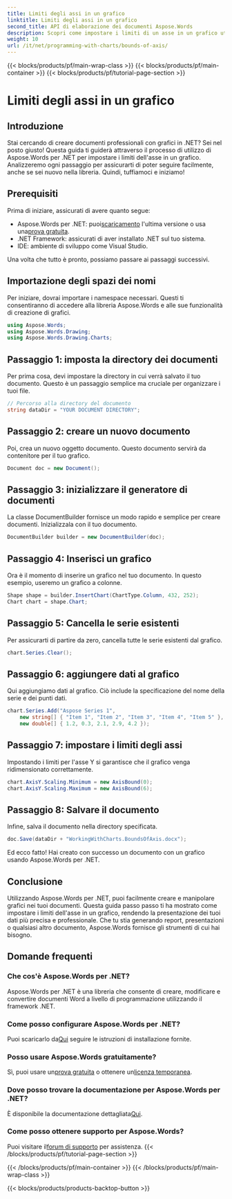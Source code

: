 ```yaml
---
title: Limiti degli assi in un grafico
linktitle: Limiti degli assi in un grafico
second_title: API di elaborazione dei documenti Aspose.Words
description: Scopri come impostare i limiti di un asse in un grafico utilizzando Aspose.Words per .NET, controllando l'intervallo di valori visualizzati sull'asse.
weight: 10
url: /it/net/programming-with-charts/bounds-of-axis/
---
```


{{< blocks/products/pf/main-wrap-class >}}
{{< blocks/products/pf/main-container >}}
{{< blocks/products/pf/tutorial-page-section >}}

# Limiti degli assi in un grafico

## Introduzione

Stai cercando di creare documenti professionali con grafici in .NET? Sei nel posto giusto! Questa guida ti guiderà attraverso il processo di utilizzo di Aspose.Words per .NET per impostare i limiti dell'asse in un grafico. Analizzeremo ogni passaggio per assicurarti di poter seguire facilmente, anche se sei nuovo nella libreria. Quindi, tuffiamoci e iniziamo!

## Prerequisiti

Prima di iniziare, assicurati di avere quanto segue:

-  Aspose.Words per .NET: puoi[scaricamento](https://releases.aspose.com/words/net/) l'ultima versione o usa una[prova gratuita](https://releases.aspose.com/).
- .NET Framework: assicurati di aver installato .NET sul tuo sistema.
- IDE: ambiente di sviluppo come Visual Studio.

Una volta che tutto è pronto, possiamo passare ai passaggi successivi.

## Importazione degli spazi dei nomi

Per iniziare, dovrai importare i namespace necessari. Questi ti consentiranno di accedere alla libreria Aspose.Words e alle sue funzionalità di creazione di grafici.

```csharp
using Aspose.Words;
using Aspose.Words.Drawing;
using Aspose.Words.Drawing.Charts;
```

## Passaggio 1: imposta la directory dei documenti

Per prima cosa, devi impostare la directory in cui verrà salvato il tuo documento. Questo è un passaggio semplice ma cruciale per organizzare i tuoi file.

```csharp
// Percorso alla directory del documento
string dataDir = "YOUR DOCUMENT DIRECTORY";
```

## Passaggio 2: creare un nuovo documento

Poi, crea un nuovo oggetto documento. Questo documento servirà da contenitore per il tuo grafico.

```csharp
Document doc = new Document();
```

## Passaggio 3: inizializzare il generatore di documenti

La classe DocumentBuilder fornisce un modo rapido e semplice per creare documenti. Inizializzala con il tuo documento.

```csharp
DocumentBuilder builder = new DocumentBuilder(doc);
```

## Passaggio 4: Inserisci un grafico

Ora è il momento di inserire un grafico nel tuo documento. In questo esempio, useremo un grafico a colonne.

```csharp
Shape shape = builder.InsertChart(ChartType.Column, 432, 252);
Chart chart = shape.Chart;
```

## Passaggio 5: Cancella le serie esistenti

Per assicurarti di partire da zero, cancella tutte le serie esistenti dal grafico.

```csharp
chart.Series.Clear();
```

## Passaggio 6: aggiungere dati al grafico

Qui aggiungiamo dati al grafico. Ciò include la specificazione del nome della serie e dei punti dati.

```csharp
chart.Series.Add("Aspose Series 1",
    new string[] { "Item 1", "Item 2", "Item 3", "Item 4", "Item 5" },
    new double[] { 1.2, 0.3, 2.1, 2.9, 4.2 });
```

## Passaggio 7: impostare i limiti degli assi

Impostando i limiti per l'asse Y si garantisce che il grafico venga ridimensionato correttamente.

```csharp
chart.AxisY.Scaling.Minimum = new AxisBound(0);
chart.AxisY.Scaling.Maximum = new AxisBound(6);
```

## Passaggio 8: Salvare il documento

Infine, salva il documento nella directory specificata.

```csharp
doc.Save(dataDir + "WorkingWithCharts.BoundsOfAxis.docx");
```

Ed ecco fatto! Hai creato con successo un documento con un grafico usando Aspose.Words per .NET. 

## Conclusione

Utilizzando Aspose.Words per .NET, puoi facilmente creare e manipolare grafici nei tuoi documenti. Questa guida passo passo ti ha mostrato come impostare i limiti dell'asse in un grafico, rendendo la presentazione dei tuoi dati più precisa e professionale. Che tu stia generando report, presentazioni o qualsiasi altro documento, Aspose.Words fornisce gli strumenti di cui hai bisogno.

## Domande frequenti

### Che cos'è Aspose.Words per .NET?
Aspose.Words per .NET è una libreria che consente di creare, modificare e convertire documenti Word a livello di programmazione utilizzando il framework .NET.

### Come posso configurare Aspose.Words per .NET?
 Puoi scaricarlo da[Qui](https://releases.aspose.com/words/net/) seguire le istruzioni di installazione fornite.

### Posso usare Aspose.Words gratuitamente?
 Sì, puoi usare un[prova gratuita](https://releases.aspose.com/) o ottenere un[licenza temporanea](https://purchase.aspose.com/temporary-license/).

### Dove posso trovare la documentazione per Aspose.Words per .NET?
 È disponibile la documentazione dettagliata[Qui](https://reference.aspose.com/words/net/).

### Come posso ottenere supporto per Aspose.Words?
 Puoi visitare il[forum di supporto](https://forum.aspose.com/c/words/8) per assistenza.
{{< /blocks/products/pf/tutorial-page-section >}}

{{< /blocks/products/pf/main-container >}}
{{< /blocks/products/pf/main-wrap-class >}}

{{< blocks/products/products-backtop-button >}}
